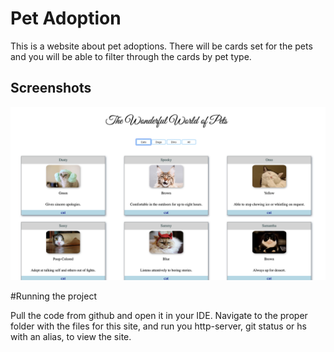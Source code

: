 # Pet Adoption  

This is a website about pet adoptions. There will be cards set for the pets and you will be able to filter through the cards by pet type.  

## Screenshots  
 ![pet adoption screenshot](https://raw.githubusercontent.com/Dev-Davis/Pet-Adoption/master/Screen%20Shot%202019-03-16%20at%2012.10.32%20PM.png)

#Running the project  

Pull the code from github and open it in your IDE. Navigate to the proper folder with the files for this site, and run you http-server, 
git status or hs with an alias, to view the site.


